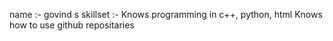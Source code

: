 name :- govind s
skillset :- Knows programming in c++, python, html
            Knows how to use github repositaries
